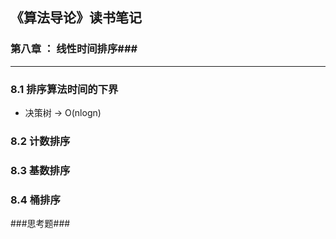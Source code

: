 ## 《算法导论》读书笔记 ##

### 第八章 ： 线性时间排序###

----------

### **8.1 排序算法时间的下界**

* 决策树 -> O(nlogn)

### **8.2 计数排序**

### **8.3 基数排序**

### **8.4 桶排序**

###思考题###
